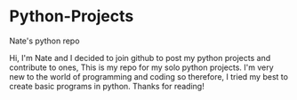 # Python-Projects
Nate's python repo

Hi, I'm Nate and I decided to join github to post my python projects and contribute to ones, This is my repo
for my solo python projects. I'm very new to the world of programming and coding so therefore, I tried my best
to create basic programs in python. Thanks for reading!
